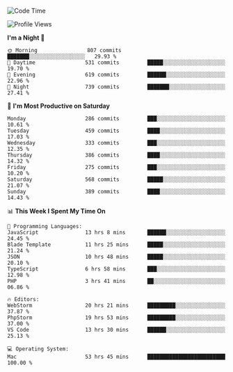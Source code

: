 <!--START_SECTION:waka-->
![Code Time](http://img.shields.io/badge/Code%20Time-1%2C828%20hrs%2019%20mins-blue)

![Profile Views](http://img.shields.io/badge/Profile%20Views-12-blue)

**I'm a Night 🦉** 

```text
🌞 Morning                807 commits         ███████░░░░░░░░░░░░░░░░░░   29.93 % 
🌆 Daytime                531 commits         █████░░░░░░░░░░░░░░░░░░░░   19.70 % 
🌃 Evening                619 commits         ██████░░░░░░░░░░░░░░░░░░░   22.96 % 
🌙 Night                  739 commits         ███████░░░░░░░░░░░░░░░░░░   27.41 % 
```
📅 **I'm Most Productive on Saturday** 

```text
Monday                   286 commits         ███░░░░░░░░░░░░░░░░░░░░░░   10.61 % 
Tuesday                  459 commits         ████░░░░░░░░░░░░░░░░░░░░░   17.03 % 
Wednesday                333 commits         ███░░░░░░░░░░░░░░░░░░░░░░   12.35 % 
Thursday                 386 commits         ████░░░░░░░░░░░░░░░░░░░░░   14.32 % 
Friday                   275 commits         ███░░░░░░░░░░░░░░░░░░░░░░   10.20 % 
Saturday                 568 commits         █████░░░░░░░░░░░░░░░░░░░░   21.07 % 
Sunday                   389 commits         ████░░░░░░░░░░░░░░░░░░░░░   14.43 % 
```


📊 **This Week I Spent My Time On** 

```text
💬 Programming Languages: 
JavaScript               13 hrs 8 mins       ██████░░░░░░░░░░░░░░░░░░░   24.45 % 
Blade Template           11 hrs 25 mins      █████░░░░░░░░░░░░░░░░░░░░   21.24 % 
JSON                     10 hrs 48 mins      █████░░░░░░░░░░░░░░░░░░░░   20.10 % 
TypeScript               6 hrs 58 mins       ███░░░░░░░░░░░░░░░░░░░░░░   12.98 % 
PHP                      3 hrs 41 mins       ██░░░░░░░░░░░░░░░░░░░░░░░   06.86 % 

🔥 Editors: 
WebStorm                 20 hrs 21 mins      █████████░░░░░░░░░░░░░░░░   37.87 % 
PhpStorm                 19 hrs 53 mins      █████████░░░░░░░░░░░░░░░░   37.00 % 
VS Code                  13 hrs 30 mins      ██████░░░░░░░░░░░░░░░░░░░   25.13 % 

💻 Operating System: 
Mac                      53 hrs 45 mins      █████████████████████████   100.00 % 
```


<!--END_SECTION:waka-->
